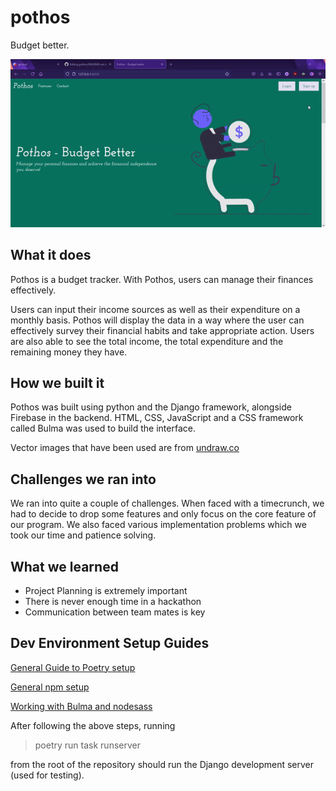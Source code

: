 # pothos
Budget better.

![project showcase](/src/app/static/project-preview.gif)

## What it does
Pothos is a budget tracker. With Pothos, users can manage their finances effectively.

Users can input their income sources as well as their expenditure on a monthly basis. Pothos will display the data in a way where the user can effectively survey their financial habits and take appropriate action.
Users are also able to see the total income, the total expenditure and the remaining money they have.

## How we built it
Pothos was built using python and the Django framework, alongside Firebase in the backend. HTML, CSS, JavaScript and a CSS framework called Bulma was used to build the interface.

Vector images that have been used are from [undraw.co](https://undraw.co)

## Challenges we ran into
We ran into quite a couple of challenges. When faced with a timecrunch, we had to decide to drop some features and only focus on the core feature of our program.
We also faced various implementation problems which we took our time and patience solving.

## What we learned
- Project Planning is extremely important
- There is never enough time in a hackathon
- Communication between team mates is key

## Dev Environment Setup Guides
[General Guide to Poetry setup](https://gist.github.com/anand2312/910addd1b21c6f395afa2aa10fa387f7)

[General npm setup](https://gist.github.com/Windsmith/e98f7fb31590f8da041342fd40df0f86#setting-up-npm-but-not-for-the-first-time)

[Working with Bulma and nodesass](https://gist.github.com/Windsmith/96b3b0c1eea0bf26c2824b07fc15da89)

After following the above steps, running
> poetry run task runserver

from the root of the repository should run the Django development server (used for testing).
